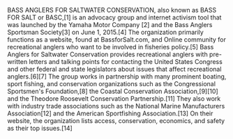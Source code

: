 BASS ANGLERS FOR SALTWATER CONSERVATION, also known as BASS FOR SALT or BASC,[1] is an advocacy group and internet activism tool that was launched by the Yamaha Motor Company [2] and the Bass Anglers Sportsman Society[3] on June 1, 2015.[4] The organization primarily functions as a website, found at BassforSalt.com, and Online community for recreational anglers who want to be involved in fisheries policy.[5] Bass Anglers for Saltwater Conservation provides recreational anglers with pre-written letters and talking points for contacting the United States Congress and other federal and state legislators about issues that affect recreational anglers.[6][7] The group works in partnership with many prominent boating, sport fishing, and conservation organizations such as the Congressional Sportsmen's Foundation,[8] the Coastal Conservation Association,[9][10] and the Theodore Roosevelt Conservation Partnership.[11] They also work with industry trade associations such as the National Marine Manufacturers Association[12] and the American Sportfishing Association.[13] On their website, the organization lists access, conservation, economics, and safety as their top issues.[14]
